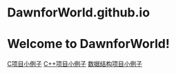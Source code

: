 # DawnforWorld.github.io
<html>
<head>
<title>Hello</title>
</head>
<body>
<h1>Welcome to DawnforWorld!</h1>
<a href="https://DawnforWorld.github.io/C_project_test">C项目小例子</a>
<a href="https://DawnforWorld.github.io/Cplusplus_test">C++项目小例子</a>
<a href="https://DawnforWorld.github.io/Data_Structure_test">数据结构项目小例子</a>  
</body>
</html>
